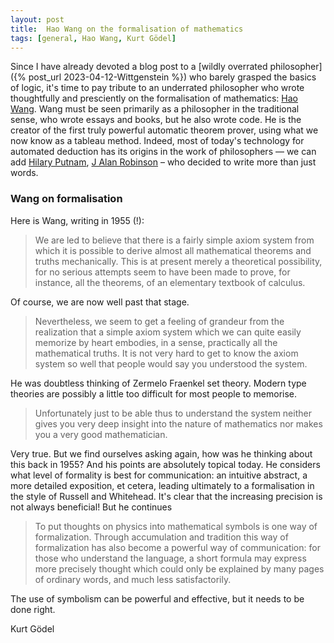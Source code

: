 ```yaml
---
layout: post
title:  Hao Wang on the formalisation of mathematics
tags: [general, Hao Wang, Kurt Gödel]
---
```

Since I have already devoted a blog post to a 
[wildly overrated philosopher]({% post_url 2023-04-12-Wittgenstein %})
who barely grasped the basics of logic, it's time to pay tribute
to an underrated philosopher who wrote thoughtfully and presciently
on the formalisation of mathematics: 
[Hao Wang](https://en.wikipedia.org/wiki/Hao_Wang_(academic)).
Wang must be seen primarily as a philosopher in the traditional sense,
who wrote essays and books, but he also wrote code.
He is the creator of the first truly powerful automatic theorem prover,
using what we now know as a tableau method.
Indeed, most of today's technology for automated deduction has its origins
in the work of philosophers — we can add [Hilary Putnam](https://en.wikipedia.org/wiki/Hilary_Putnam), [J Alan Robinson](https://en.wikipedia.org/wiki/John_Alan_Robinson) – 
who decided to write more than just words.

### Wang on formalisation

Here is Wang, writing in 1955 (!):

> We are led to believe that there is a fairly simple axiom system from which it is possible to derive almost all mathematical theorems and truths mechanically. This is at present merely a theoretical possibility, for no serious attempts seem to have been made to prove, for instance, all the theorems, of an elementary textbook of calculus. 

Of course, we are now well past that stage.

> Nevertheless, we seem to get a feeling of grandeur from the realization that a simple axiom system which we can quite easily memorize by heart embodies, in a sense, practically all the mathematical truths. It is not very hard to get to know the axiom system so well that people would say you understood the system. 

 He was doubtless thinking of Zermelo Fraenkel set theory. Modern type theories are possibly a little too difficult for most people to memorise.

> Unfortunately just to be able thus to understand the system neither gives you very deep insight into the nature of mathematics nor makes you a very good mathematician.

Very true. But we find ourselves asking again, how was he thinking about this back in 1955?
And his points are absolutely topical today. He considers what level of formality
is best for communication: an intuitive abstract, a more detailed exposition, et cetera,
leading ultimately to a formalisation in the style of Russell and Whitehead.
It's clear that the increasing precision is not always beneficial!
But he continues

> To put thoughts on physics into mathematical symbols is one way of formalization. Through accumulation and tradition this way of formalization has also become a powerful way of communication: for those who understand the language, a short formula may express more precisely thought which could only be explained by many pages of ordinary words, and much less satisfactorily.

The use of symbolism can be powerful and effective, but it needs to be done right.



Kurt Gödel
